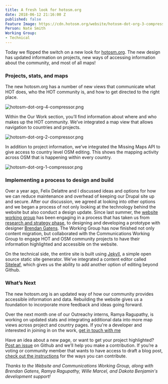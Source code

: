 ```yaml
---
title: A fresh look for hotosm.org
date: 2018-06-12 21:16:00 Z
published: false
Feature Image: https://cdn.hotosm.org/website/hotosm-dot-org-3-compressor.png
Person: Nate Smith
Working Group:
- Technical
---
```


Today we flipped the switch on a new look for [hotosm.org](https://www.hotosm.org/). The new design has updated information on projects, new ways of accessing information about the community, and most of all maps!

### Projects, stats, and maps

The new hotosm.org has a number of new views that communicate what HOT does, who the HOT community is, and how to get directed to the right place.

![hotosm-dot-org-4-compressor.png](https://cdn.hotosm.org/website/hotosm-dot-org-4-compressor.png)

Within the Our Work section, you’ll find information about where and who makes up the HOT community. We’ve integrated a map view that allows navigation to countries and projects.

![hotosm-dot-org-2-compressor.png](https://cdn.hotosm.org/website/hotosm-dot-org-2-compressor.png)

In addition to project information, we’ve integrated the Missing Maps API to give access to country level OSM editing. This shows the mapping activity across OSM that is happening within every country.

![hotosm-dot-org-1-compressor.png](https://cdn.hotosm.org/website/hotosm-dot-org-1-compressor.png)

### Implementing a process to design and build

Over a year ago, Felix Delattre and I discussed ideas and options for how we can reduce maintenance and overhead of keeping our Drupal site up and secure. After our discussion, we agreed at looking into other options and we began a process of not only looking at the technology behind the website but also conduct a design update. Since last summer, the [website working group](https://github.com/hotosm/design-strategy/wiki/Design-Strategy-Working-Group) has been engaging in a process that has taken us from [research and strategy phase](https://www.hotosm.org/updates/2017-08-09_making_hot%E2%80%99s_design_experience_sizzle), to designing and developing a prototype with designer [Brendan Gatens](http://brendangatens.com/). The Working Group has now finished not only content migration, but collaborated with the Communications Working Group to engage HOT and OSM community projects to have their information highlighted and accessible on the website.

On the technical side, the entire site is built using [Jekyll](https://jekyllrb.com/), a simple open source static site generator. We’ve integrated a content editor called [Siteleaf](https://www.siteleaf.com/), which gives us the ability to add another option of editing beyond Github.

### What’s Next

The new hotosm.org is an updated way of how our community provides accessible information and data. Rebuilding the website gives us a foundation to incorporate more feedback and ideas going forward.

Over the next month one of our Outreachy interns, Ramya Ragupathy, is working on updated stats and integrating additional data into more map views across project and country pages. If you're a developer and interested in joining in on the work, [get in touch with me](mailto:nate@hotosm.org)

Have an idea about a new page, or want to get your project highlighted? [Post an issue](https://github.com/hotosm/hotosm-website/issues) on Github and we’ll help you make a contribution. If you’re a voting or community member that wants to have access to draft a blog post, [check out the instructions](https://github.com/hotosm/hotosm-website/wiki/How-to-update-your-profile-or-draft-a-blog-post) for the ways you can contribute.

*Thanks to the Website and Communications Working Group, along with Brendan Gatens, Ramya Ragupathy, Wille Marcel, and Dakota Benjamin's development support!*